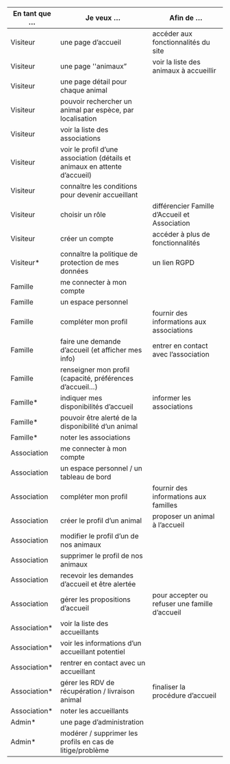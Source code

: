 | **En tant que …** | **Je veux …**                                                              | **Afin de …**                                  |
| ----------------- | -------------------------------------------------------------------------- | ---------------------------------------------- |
| Visiteur          | une page d’accueil                                                         | accéder aux fonctionnalités du site            |
| Visiteur          | une page ''animaux”                                                        | voir la liste des animaux à accueillir         |
| Visiteur          | une page détail pour chaque animal                                         |                                                |
| Visiteur          | pouvoir rechercher un animal par espèce, par localisation                  |                                                |
| Visiteur          | voir la liste des associations                                             |                                                |
| Visiteur          | voir le profil d’une association (détails et animaux en attente d’accueil) |                                                |
| Visiteur          | connaître les conditions pour devenir accueillant                          |                                                |
| Visiteur          | choisir un rôle                                                            | différencier Famille d’Accueil et Association  |
| Visiteur          | créer un compte                                                            | accéder à plus de fonctionnalités              |
| Visiteur*         | connaître la politique de protection de mes données                        | un lien RGPD                                   |
| Famille           | me connecter à mon compte                                                  |                                                |
| Famille           | un espace personnel                                                        |                                                |
| Famille           | compléter mon profil                                                       | fournir des informations aux associations      |
| Famille           | faire une demande d’accueil (et afficher mes info)                         | entrer en contact avec l’association           |
| Famille           | renseigner mon profil (capacité, préférences d’accueil…)                   |                                                |
| Famille*          | indiquer mes disponibilités d’accueil                                      | informer les associations                      |
| Famille*          | pouvoir être alerté de la disponibilité d’un animal                        |                                                |
| Famille*          | noter les associations                                                     |                                                |
| Association       | me connecter à mon compte                                                  |                                                |
| Association       | un espace personnel / un tableau de bord                                   |                                                |
| Association       | compléter mon profil                                                       | fournir des informations aux familles          |
| Association       | créer le profil d’un animal                                                | proposer un animal à l’accueil                 |
| Association       | modifier le profil d’un de nos animaux                                     |                                                |
| Association       | supprimer le profil de nos animaux                                         |                                                |
| Association       | recevoir les demandes d’accueil et être alertée                            |                                                |
| Association       | gérer les propositions d’accueil                                           | pour accepter ou refuser une famille d’accueil |
| Association*      | voir la liste des accueillants                                             |                                                |
| Association*      | voir les informations d’un accueillant potentiel                           |                                                |
| Association*      | rentrer en contact avec un accueillant                                     |                                                |
| Association*      | gérer les RDV de récupération / livraison animal                           | finaliser la procédure d’accueil               |
| Association*      | noter les accueillants                                                     |                                                |
| Admin*            | une page d’administration                                                  |                                                |
| Admin*            | modérer / supprimer les profils en cas de litige/problème                  |                                                |
